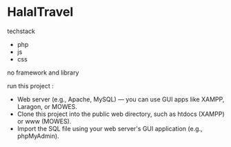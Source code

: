 # HalalTravel

techstack 
  - php 
  - js
  - css

no framework and library 

run this project :

- Web server (e.g., Apache, MySQL) — you can use GUI apps like XAMPP, Laragon, or MOWES.
- Clone this project into the public web directory, such as htdocs (XAMPP) or www (MOWES).
- Import the SQL file using your web server's GUI application (e.g., phpMyAdmin).
  
